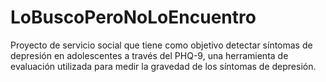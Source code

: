 # LoBuscoPeroNoLoEncuentro
Proyecto de servicio social que tiene como objetivo detectar síntomas de depresión en adolescentes a través del PHQ-9, una herramienta de evaluación utilizada para medir la gravedad de los síntomas de depresión.
